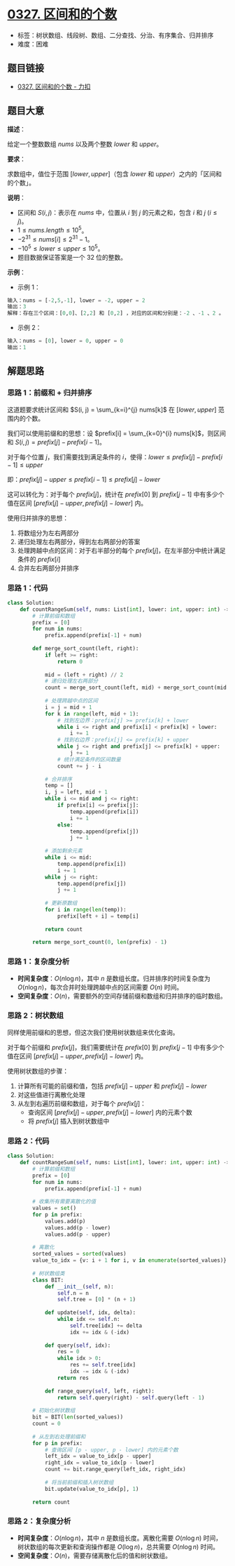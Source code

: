 # [0327. 区间和的个数](https://leetcode.cn/problems/count-of-range-sum/)

- 标签：树状数组、线段树、数组、二分查找、分治、有序集合、归并排序
- 难度：困难

## 题目链接

- [0327. 区间和的个数 - 力扣](https://leetcode.cn/problems/count-of-range-sum/)

## 题目大意

**描述**：

给定一个整数数组 $nums$ 以及两个整数 $lower$ 和 $upper$。

**要求**：

求数组中，值位于范围 $[lower, upper]$（包含 $lower$ 和 $upper$）之内的「区间和的个数」。

**说明**：

- 区间和 $S(i, j)$：表示在 $nums$ 中，位置从 $i$ 到 $j$ 的元素之和，包含 $i$ 和 $j$ ($i \le j$)。
- $1 \le nums.length \le 10^{5}$。
- $-2^{31} \le nums[i] \le 2^{31} - 1$。
- $-10^{5} \le lower \le upper \le 10^{5}$。
- 题目数据保证答案是一个 $32$ 位的整数。

**示例**：

- 示例 1：

```python
输入：nums = [-2,5,-1], lower = -2, upper = 2
输出：3
解释：存在三个区间：[0,0]、[2,2] 和 [0,2] ，对应的区间和分别是：-2 、-1 、2 。
```

- 示例 2：

```python
输入：nums = [0], lower = 0, upper = 0
输出：1
```

## 解题思路

### 思路 1：前缀和 + 归并排序

这道题要求统计区间和 $S(i, j) = \sum_{k=i}^{j} nums[k]$ 在 $[lower, upper]$ 范围内的个数。

我们可以使用前缀和的思想：设 $prefix[i] = \sum_{k=0}^{i} nums[k]$，则区间和 $S(i, j) = prefix[j] - prefix[i-1]$。

对于每个位置 $j$，我们需要找到满足条件的 $i$，使得：$lower \leq prefix[j] - prefix[i-1] \leq upper$

即：$prefix[j] - upper \leq prefix[i-1] \leq prefix[j] - lower$

这可以转化为：对于每个 $prefix[j]$，统计在 $prefix[0]$ 到 $prefix[j-1]$ 中有多少个值在区间 $[prefix[j] - upper, prefix[j] - lower]$ 内。

使用归并排序的思想：

1. 将数组分为左右两部分
2. 递归处理左右两部分，得到左右两部分的答案
3. 处理跨越中点的区间：对于右半部分的每个 $prefix[j]$，在左半部分中统计满足条件的 $prefix[i]$
4. 合并左右两部分并排序

### 思路 1：代码

```python
class Solution:
    def countRangeSum(self, nums: List[int], lower: int, upper: int) -> int:
        # 计算前缀和数组
        prefix = [0]
        for num in nums:
            prefix.append(prefix[-1] + num)
        
        def merge_sort_count(left, right):
            if left >= right:
                return 0
            
            mid = (left + right) // 2
            # 递归处理左右两部分
            count = merge_sort_count(left, mid) + merge_sort_count(mid + 1, right)
            
            # 处理跨越中点的区间
            i = j = mid + 1
            for k in range(left, mid + 1):
                # 找到左边界：prefix[j] >= prefix[k] + lower
                while i <= right and prefix[i] < prefix[k] + lower:
                    i += 1
                # 找到右边界：prefix[j] <= prefix[k] + upper
                while j <= right and prefix[j] <= prefix[k] + upper:
                    j += 1
                # 统计满足条件的区间数量
                count += j - i
            
            # 合并排序
            temp = []
            i, j = left, mid + 1
            while i <= mid and j <= right:
                if prefix[i] <= prefix[j]:
                    temp.append(prefix[i])
                    i += 1
                else:
                    temp.append(prefix[j])
                    j += 1
            
            # 添加剩余元素
            while i <= mid:
                temp.append(prefix[i])
                i += 1
            while j <= right:
                temp.append(prefix[j])
                j += 1
            
            # 更新原数组
            for i in range(len(temp)):
                prefix[left + i] = temp[i]
            
            return count
        
        return merge_sort_count(0, len(prefix) - 1)
```

### 思路 1：复杂度分析

- **时间复杂度**：$O(n \log n)$，其中 $n$ 是数组长度。归并排序的时间复杂度为 $O(n \log n)$，每次合并时处理跨越中点的区间需要 $O(n)$ 时间。
- **空间复杂度**：$O(n)$，需要额外的空间存储前缀和数组和归并排序的临时数组。

### 思路 2：树状数组

同样使用前缀和的思想，但这次我们使用树状数组来优化查询。

对于每个前缀和 $prefix[j]$，我们需要统计在 $prefix[0]$ 到 $prefix[j-1]$ 中有多少个值在区间 $[prefix[j] - upper, prefix[j] - lower]$ 内。

使用树状数组的步骤：

1. 计算所有可能的前缀和值，包括 $prefix[j] - upper$ 和 $prefix[j] - lower$
2. 对这些值进行离散化处理
3. 从左到右遍历前缀和数组，对于每个 $prefix[j]$：
   - 查询区间 $[prefix[j] - upper, prefix[j] - lower]$ 内的元素个数
   - 将 $prefix[j]$ 插入到树状数组中

### 思路 2：代码

```python
class Solution:
    def countRangeSum(self, nums: List[int], lower: int, upper: int) -> int:
        # 计算前缀和数组
        prefix = [0]
        for num in nums:
            prefix.append(prefix[-1] + num)
        
        # 收集所有需要离散化的值
        values = set()
        for p in prefix:
            values.add(p)
            values.add(p - lower)
            values.add(p - upper)
        
        # 离散化
        sorted_values = sorted(values)
        value_to_idx = {v: i + 1 for i, v in enumerate(sorted_values)}
        
        # 树状数组类
        class BIT:
            def __init__(self, n):
                self.n = n
                self.tree = [0] * (n + 1)
            
            def update(self, idx, delta):
                while idx <= self.n:
                    self.tree[idx] += delta
                    idx += idx & (-idx)
            
            def query(self, idx):
                res = 0
                while idx > 0:
                    res += self.tree[idx]
                    idx -= idx & (-idx)
                return res
            
            def range_query(self, left, right):
                return self.query(right) - self.query(left - 1)
        
        # 初始化树状数组
        bit = BIT(len(sorted_values))
        count = 0
        
        # 从左到右处理前缀和
        for p in prefix:
            # 查询区间 [p - upper, p - lower] 内的元素个数
            left_idx = value_to_idx[p - upper]
            right_idx = value_to_idx[p - lower]
            count += bit.range_query(left_idx, right_idx)
            
            # 将当前前缀和插入树状数组
            bit.update(value_to_idx[p], 1)
        
        return count
```

### 思路 2：复杂度分析

- **时间复杂度**：$O(n \log n)$，其中 $n$ 是数组长度。离散化需要 $O(n \log n)$ 时间，树状数组的每次更新和查询操作都是 $O(\log n)$，总共需要 $O(n \log n)$ 时间。
- **空间复杂度**：$O(n)$，需要存储离散化后的值和树状数组。
